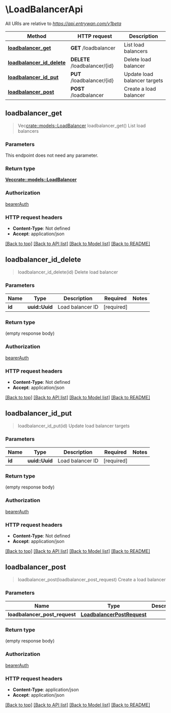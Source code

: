 # \LoadBalancerApi

All URIs are relative to *https://api.entrywan.com/v1beta*

Method | HTTP request | Description
------------- | ------------- | -------------
[**loadbalancer_get**](LoadBalancerApi.md#loadbalancer_get) | **GET** /loadbalancer | List load balancers
[**loadbalancer_id_delete**](LoadBalancerApi.md#loadbalancer_id_delete) | **DELETE** /loadbalancer/{id} | Delete load balancer
[**loadbalancer_id_put**](LoadBalancerApi.md#loadbalancer_id_put) | **PUT** /loadbalancer/{id} | Update load balancer targets
[**loadbalancer_post**](LoadBalancerApi.md#loadbalancer_post) | **POST** /loadbalancer | Create a load balancer



## loadbalancer_get

> Vec<crate::models::LoadBalancer> loadbalancer_get()
List load balancers

### Parameters

This endpoint does not need any parameter.

### Return type

[**Vec<crate::models::LoadBalancer>**](LoadBalancer.md)

### Authorization

[bearerAuth](../README.md#bearerAuth)

### HTTP request headers

- **Content-Type**: Not defined
- **Accept**: application/json

[[Back to top]](#) [[Back to API list]](../README.md#documentation-for-api-endpoints) [[Back to Model list]](../README.md#documentation-for-models) [[Back to README]](../README.md)


## loadbalancer_id_delete

> loadbalancer_id_delete(id)
Delete load balancer

### Parameters


Name | Type | Description  | Required | Notes
------------- | ------------- | ------------- | ------------- | -------------
**id** | **uuid::Uuid** | Load balancer ID | [required] |

### Return type

 (empty response body)

### Authorization

[bearerAuth](../README.md#bearerAuth)

### HTTP request headers

- **Content-Type**: Not defined
- **Accept**: application/json

[[Back to top]](#) [[Back to API list]](../README.md#documentation-for-api-endpoints) [[Back to Model list]](../README.md#documentation-for-models) [[Back to README]](../README.md)


## loadbalancer_id_put

> loadbalancer_id_put(id)
Update load balancer targets

### Parameters


Name | Type | Description  | Required | Notes
------------- | ------------- | ------------- | ------------- | -------------
**id** | **uuid::Uuid** | Load balancer ID | [required] |

### Return type

 (empty response body)

### Authorization

[bearerAuth](../README.md#bearerAuth)

### HTTP request headers

- **Content-Type**: Not defined
- **Accept**: application/json

[[Back to top]](#) [[Back to API list]](../README.md#documentation-for-api-endpoints) [[Back to Model list]](../README.md#documentation-for-models) [[Back to README]](../README.md)


## loadbalancer_post

> loadbalancer_post(loadbalancer_post_request)
Create a load balancer

### Parameters


Name | Type | Description  | Required | Notes
------------- | ------------- | ------------- | ------------- | -------------
**loadbalancer_post_request** | [**LoadbalancerPostRequest**](LoadbalancerPostRequest.md) |  | [required] |

### Return type

 (empty response body)

### Authorization

[bearerAuth](../README.md#bearerAuth)

### HTTP request headers

- **Content-Type**: application/json
- **Accept**: application/json

[[Back to top]](#) [[Back to API list]](../README.md#documentation-for-api-endpoints) [[Back to Model list]](../README.md#documentation-for-models) [[Back to README]](../README.md)

